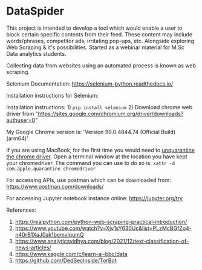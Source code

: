 # DataSpider
This project is intended to develop a tool which would enable a user to block certain specific contents from their feed. These content may include words/phrases, competitor ads, irritating pop-ups, etc.
Alongside exploring Web Scraping & it's possibilities. Started as a webinar material for M.Sc Data analytics students.

Collecting data from websites using an automated process is known as web scraping.


Selenium Documentation: https://selenium-python.readthedocs.io/

Installation instructions for Selenium:

Installation instructions: 1) `pip install selenium` 2) Download chrome web driver from "https://sites.google.com/chromium.org/driver/downloads?authuser=0"

My Google Chrome version is: 'Version 99.0.4844.74 (Official Build) (arm64)'

If you are using MacBook, for the first time you would need to [unquarantine the chrome driver](https://stackoverflow.com/questions/60362018/macos-catalinav-10-15-3-error-chromedriver-cannot-be-opened-because-the-de
). Open a terminal window at the location you have kept your chromedriver. The command you can use to do so is:
`xattr -d com.apple.quarantine chromedriver`


For accessing APIs, use postman which can be downloaded from: https://www.postman.com/downloads/

For accessing Jupyter notebook instance online: https://jupyter.org/try

References:
1. https://realpython.com/python-web-scraping-practical-introduction/ 
2. https://www.youtube.com/watch?v=Xjv1sY630Uc&list=PLzMcBGfZo4-n40rB1XaJ0ak1bemvlqumQ
3. https://www.analyticsvidhya.com/blog/2021/12/text-classification-of-news-articles/
4. https://www.kaggle.com/c/learn-ai-bbc/data
5. https://github.com/DedSecInside/TorBot
